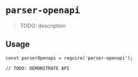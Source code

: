 # `parser-openapi`

> TODO: description

## Usage

```
const parserOpenapi = require('parser-openapi');

// TODO: DEMONSTRATE API
```
